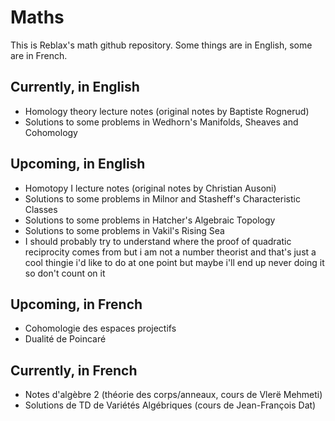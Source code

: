 # Maths

This is Reblax's math github repository. Some things are in English, some are in French.

## Currently, in English
- Homology theory lecture notes (original notes by Baptiste Rognerud)
- Solutions to some problems in Wedhorn's Manifolds, Sheaves and Cohomology

## Upcoming, in English
- Homotopy I lecture notes (original notes by Christian Ausoni)
- Solutions to some problems in Milnor and Stasheff's Characteristic Classes
- Solutions to some problems in Hatcher's Algebraic Topology
- Solutions to some problems in Vakil's Rising Sea
- I should probably try to understand where the proof of quadratic reciprocity comes from but i am not a number theorist and that's just a cool thingie i'd like to do at one point but maybe i'll end up never doing it so don't count on it

## Upcoming, in French
- Cohomologie des espaces projectifs
- Dualité de Poincaré

## Currently, in French

- Notes d'algèbre 2 (théorie des corps/anneaux, cours de Vlerë Mehmeti)
- Solutions de TD de Variétés Algébriques (cours de Jean-François Dat)